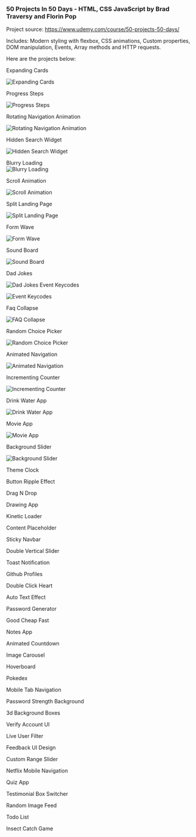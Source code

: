 ### **50 Projects In 50 Days - HTML, CSS JavaScript by Brad Traversy and Florin Pop**

Project source: https://www.udemy.com/course/50-projects-50-days/

Includes: Modern styling with flexbox, CSS animations, Custom properties, DOM manipulation, Events, Array methods and HTTP requests.

Here are the projects below:

Expanding Cards

![Expanding Cards](screenshots/project1.png)

Progress Steps

![Progress Steps](screenshots/project2.png)

Rotating Navigation Animation

![Rotating Navigation Animation](screenshots/project3.png)

Hidden Search Widget

![Hidden Search Widget](screenshots/project4.png)

Blurry Loading
<br>
![Blurry Loading](screenshots/project5.png)
<br>

Scroll Animation

![Scroll Animation](screenshots/project6.png)
<br>

Split Landing Page

![Split Landing Page](screenshots/project7.png)

Form Wave

![Form Wave](screenshots/project8.png)


Sound Board  

![Sound Board](screenshots/project9.png)  

Dad Jokes  

![Dad Jokes](screenshots/project10.png)
Event Keycodes

![Event Keycodes](screenshots/project11.png)

Faq Collapse

![FAQ Collapse](screenshots/project12.png)

Random Choice Picker

![Random Choice Picker](screenshots/project13.png)

Animated Navigation

![Animated Navigation](screenshots/project14.png)

Incrementing Counter

![Incrementing Counter](screenshots/project15.png)

Drink Water App

![Drink Water App](screenshots/project16.png)

Movie App

![Movie App](screenshots/project17.png)

Background Slider

![Background Slider](screenshots/project18.png)

Theme Clock

Button Ripple Effect

Drag N Drop

Drawing App

Kinetic Loader

Content Placeholder

Sticky Navbar

Double Vertical Slider

Toast Notification

Github Profiles

Double Click Heart

Auto Text Effect

Password Generator

Good Cheap Fast

Notes App

Animated Countdown

Image Carousel

Hoverboard

Pokedex

Mobile Tab Navigation

Password Strength Background

3d Background Boxes

Verify Account UI

Live User Filter

Feedback UI Design

Custom Range Slider

Netflix Mobile Navigation

Quiz App

Testimonial Box Switcher

Random Image Feed

Todo List

Insect Catch Game